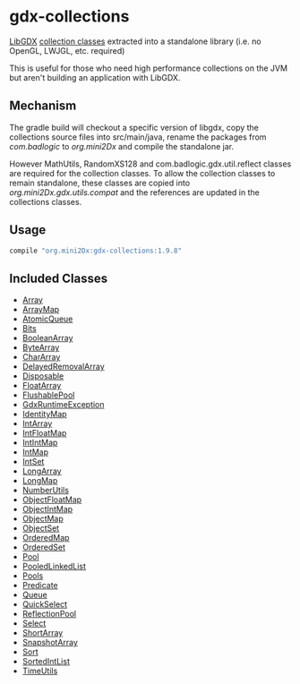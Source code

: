gdx-collections
======================
[LibGDX](https://libgdx.badlogicgames.com/) [collection classes](https://github.com/libgdx/libgdx/wiki/Collections) extracted into a standalone library (i.e. no OpenGL, LWJGL, etc. required)

This is useful for those who need high performance collections on the JVM but aren't building an application with LibGDX.

Mechanism
----------------------

The gradle build will checkout a specific version of libgdx, copy the collections source files into src/main/java, rename the packages from _com.badlogic_ to _org.mini2Dx_ and compile the standalone jar.

However MathUtils, RandomXS128 and com.badlogic.gdx.util.reflect classes are required for the collection classes. To allow the collection classes to remain standalone, these classes are copied into _org.mini2Dx.gdx.utils.compat_ and the references are updated in the collections classes.

Usage
----------------------

```gradle
compile "org.mini2Dx:gdx-collections:1.9.8"
```

Included Classes
----------------------

 * [Array](https://libgdx.badlogicgames.com/ci/nightlies/docs/api/com/badlogic/gdx/utils/Array.html)
 * [ArrayMap](https://libgdx.badlogicgames.com/ci/nightlies/docs/api/com/badlogic/gdx/utils/ArrayMap.html)
 * [AtomicQueue](https://libgdx.badlogicgames.com/ci/nightlies/docs/api/com/badlogic/gdx/utils/AtomicQueue.html)
 * [Bits](https://libgdx.badlogicgames.com/ci/nightlies/docs/api/com/badlogic/gdx/utils/Bits.html)
 * [BooleanArray](https://libgdx.badlogicgames.com/ci/nightlies/docs/api/com/badlogic/gdx/utils/BooleanArray.html)
 * [ByteArray](https://libgdx.badlogicgames.com/ci/nightlies/docs/api/com/badlogic/gdx/utils/ByteArray.html)
 * [CharArray](https://libgdx.badlogicgames.com/ci/nightlies/docs/api/com/badlogic/gdx/utils/CharArray.html)
 * [DelayedRemovalArray](https://libgdx.badlogicgames.com/ci/nightlies/docs/api/com/badlogic/gdx/utils/DelayedRemovalArray.html)
 * [Disposable](https://libgdx.badlogicgames.com/ci/nightlies/docs/api/com/badlogic/gdx/utils/Disposable.html)
 * [FloatArray](https://libgdx.badlogicgames.com/ci/nightlies/docs/api/com/badlogic/gdx/utils/FloatArray.html)
 * [FlushablePool](https://libgdx.badlogicgames.com/ci/nightlies/docs/api/com/badlogic/gdx/utils/FlushablePool.html)
 * [GdxRuntimeException](https://libgdx.badlogicgames.com/ci/nightlies/docs/api/com/badlogic/gdx/utils/GdxRuntimeException.html)
 * [IdentityMap](https://libgdx.badlogicgames.com/ci/nightlies/docs/api/com/badlogic/gdx/utils/IdentityMap.html)
 * [IntArray](https://libgdx.badlogicgames.com/ci/nightlies/docs/api/com/badlogic/gdx/utils/IntArray.html)
 * [IntFloatMap](https://libgdx.badlogicgames.com/ci/nightlies/docs/api/com/badlogic/gdx/utils/IntFloatMap.html)
 * [IntIntMap](https://libgdx.badlogicgames.com/ci/nightlies/docs/api/com/badlogic/gdx/utils/IntIntMap.html)
 * [IntMap](https://libgdx.badlogicgames.com/ci/nightlies/docs/api/com/badlogic/gdx/utils/IntMap.html)
 * [IntSet](https://libgdx.badlogicgames.com/ci/nightlies/docs/api/com/badlogic/gdx/utils/IntSet.html)
 * [LongArray](https://libgdx.badlogicgames.com/ci/nightlies/docs/api/com/badlogic/gdx/utils/LongArray.html)
 * [LongMap](https://libgdx.badlogicgames.com/ci/nightlies/docs/api/com/badlogic/gdx/utils/LongMap.html)
 * [NumberUtils](https://libgdx.badlogicgames.com/ci/nightlies/docs/api/com/badlogic/gdx/utils/NumberUtils.html)
 * [ObjectFloatMap](https://libgdx.badlogicgames.com/ci/nightlies/docs/api/com/badlogic/gdx/utils/ObjectFloatMap.html)
 * [ObjectIntMap](https://libgdx.badlogicgames.com/ci/nightlies/docs/api/com/badlogic/gdx/utils/ObjectIntMap.html)
 * [ObjectMap](https://libgdx.badlogicgames.com/ci/nightlies/docs/api/com/badlogic/gdx/utils/ObjectMap.html)
 * [ObjectSet](https://libgdx.badlogicgames.com/ci/nightlies/docs/api/com/badlogic/gdx/utils/ObjectSet.html)
 * [OrderedMap](https://libgdx.badlogicgames.com/ci/nightlies/docs/api/com/badlogic/gdx/utils/OrderedMap.html)
 * [OrderedSet](https://libgdx.badlogicgames.com/ci/nightlies/docs/api/com/badlogic/gdx/utils/OrderedSet.html)
 * [Pool](https://libgdx.badlogicgames.com/ci/nightlies/docs/api/com/badlogic/gdx/utils/Pool.html)
 * [PooledLinkedList](https://libgdx.badlogicgames.com/ci/nightlies/docs/api/com/badlogic/gdx/utils/PooledLinkedList.html)
 * [Pools](https://libgdx.badlogicgames.com/ci/nightlies/docs/api/com/badlogic/gdx/utils/Pools.html)
 * [Predicate](https://libgdx.badlogicgames.com/ci/nightlies/docs/api/com/badlogic/gdx/utils/Predicate.html)
 * [Queue](https://libgdx.badlogicgames.com/ci/nightlies/docs/api/com/badlogic/gdx/utils/Queue.html)
 * [QuickSelect](https://libgdx.badlogicgames.com/ci/nightlies/docs/api/com/badlogic/gdx/utils/QuickSelect.html)
 * [ReflectionPool](https://libgdx.badlogicgames.com/ci/nightlies/docs/api/com/badlogic/gdx/utils/ReflectionPool.html)
 * [Select](https://libgdx.badlogicgames.com/ci/nightlies/docs/api/com/badlogic/gdx/utils/Select.html)
 * [ShortArray](https://libgdx.badlogicgames.com/ci/nightlies/docs/api/com/badlogic/gdx/utils/ShortArray.html)
 * [SnapshotArray](https://libgdx.badlogicgames.com/ci/nightlies/docs/api/com/badlogic/gdx/utils/SnapshotArray.html)
 * [Sort](https://libgdx.badlogicgames.com/ci/nightlies/docs/api/com/badlogic/gdx/utils/Sort.html)
 * [SortedIntList](https://libgdx.badlogicgames.com/ci/nightlies/docs/api/com/badlogic/gdx/utils/SortedIntList.html)
 * [TimeUtils](https://libgdx.badlogicgames.com/ci/nightlies/docs/api/com/badlogic/gdx/utils/TimeUtils.html)
